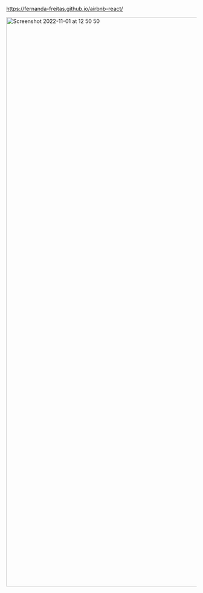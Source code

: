 https://fernanda-freitas.github.io/airbnb-react/

<img width="1507" alt="Screenshot 2022-11-01 at 12 50 50" src="https://user-images.githubusercontent.com/33285862/199236249-32df2fdd-401e-455d-9ea8-979065967219.png">
